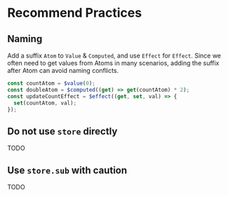 # Recommend Practices

## Naming

Add a suffix `Atom` to `Value` & `Computed`, and use `Effect` for `Effect`. Since we often need to get values from Atoms in many scenarios, adding the suffix after Atom can avoid naming conflicts.

```typescript
const countAtom = $value(0);
const doubleAtom = $computed((get) => get(countAtom) * 2);
const updateCountEffect = $effect((get, set, val) => {
  set(countAtom, val);
});
```

## Do not use `store` directly

TODO

## Use `store.sub` with caution

TODO
